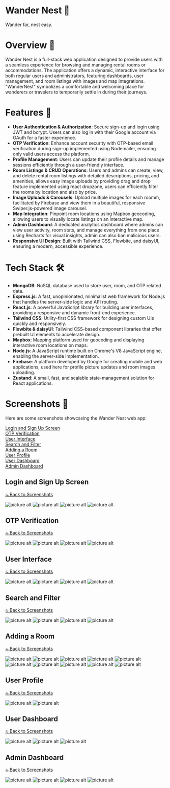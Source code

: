 # Wander Nest 🏡 #
Wander far, nest easy.

# Overview 🚀 #
Wander Nest is a full-stack web application designed to provide users with a seamless experience for browsing and managing rental rooms or accommodations. The application offers a dynamic, interactive interface for both regular users and administrators, featuring dashboards, user management, and room listings with images and map integrations. "WanderNest" symbolizes a comfortable and welcoming place for wanderers or travelers to temporarily settle in during their journeys.

# Features 🌟 #
* **User Authentication & Authorization**: Secure sign-up and login using JWT and bcrypt. Users can also log in with their Google account via OAuth for a faster experience.
* **OTP Verification**: Enhance account security with OTP-based email verification during sign-up implemented using Nodemailer, ensuring only valid users access the platform.
* **Profile Management**: Users can update their profile details and manage sessions efficiently through a user-friendly interface.
* **Room Listings & CRUD Operations**: Users and admins can create, view, and delete rental room listings with detailed descriptions, pricing, and amenities, allows easy image uploads by providing drag and drop feature implemented using react dropzone, users can efficiently filter the rooms by location and also by price.
* **Image Uploads & Carousels**: Upload multiple images for each roomm, facilitated by Firebase and view them in a beautiful, responsive Swiper.js-powered image carousel.
* **Map Integration**: Pinpoint room locations using Mapbox geocoding, allowing users to visually locate listings on an interactive map.
* **Admin Dashboard**: A dedicated analytics dashboard where admins can view user activity, room stats, and manage everything from one place using Recharts for visual insights, admin can also ban malicious users.
* **Responsive UI Design**: Built with Tailwind CSS, Flowbite, and daisyUI, ensuring a modern, accessible experience.
  
# Tech Stack 🛠 #
* **MongoDB**: NoSQL database used to store user, room, and OTP related data.
* **Express.js**: A fast, unopinionated, minimalist web framework for Node.js that handles the server-side logic and API routing.
* **React.js**: A powerful JavaScript library for building user interfaces, providing a responsive and dynamic front-end experience.
* **Tailwind CSS**: Utility-first CSS framework for designing custom UIs quickly and responsively.
* **Flowbite & daisyUI**: Tailwind CSS-based component libraries that offer prebuilt UI elements to accelerate design.
* **Mapbox**: Mapping platform used for geocoding and displaying interactive room locations on maps.
* **Node.js**: A JavaScript runtime built on Chrome's V8 JavaScript engine, enabling the server-side implementation.
* **Firebase**: A platform developed by Google for creating mobile and web applications, used here for profile picture updates and room images uploading.
* **Zustand**: A small, fast, and scalable state-management solution for React applications.

# Screenshots 📸 #
Here are some screenshots showcasing the Wander Nest web app:

[Login and Sign Up Screen](#login-and-sign-up-screen)  
[OTP Verification](#otp-verification)  
[User Interface](#user-interface)  
[Search and Filter](#search-and-filter)  
[Adding a Room](#adding-a-room)  
[User Profile](#user-profile)  
[User Dashboard](#user-dashboard)  
[Admin Dashboard](#admin-dashboard)


## Login and Sign Up Screen ##
[🔝 Back to Screenshots](#screenshots-)

![picture alt](https://firebasestorage.googleapis.com/v0/b/wander-nest-3a4ef.appspot.com/o/UI%2FScreenshot%20(64).png?alt=media&token=8d2912ee-e9d2-416f-a69d-94cbb6c89c12)
![picture alt](https://firebasestorage.googleapis.com/v0/b/wander-nest-3a4ef.appspot.com/o/UI%2FScreenshot%20(66).png?alt=media&token=459dae94-2ea0-4003-9fb0-8c9413d7e8b8)
![picture alt](https://firebasestorage.googleapis.com/v0/b/wander-nest-3a4ef.appspot.com/o/UI%2FScreenshot%20(68).png?alt=media&token=e47c8a58-6d66-4a0c-8b95-bea401cfade2)
![picture alt](https://firebasestorage.googleapis.com/v0/b/wander-nest-3a4ef.appspot.com/o/UI%2FScreenshot%20(72).png?alt=media&token=812884fe-0e1b-4a9e-8807-381705313951)

## OTP Verification ##
[🔝 Back to Screenshots](#screenshots-)

![picture alt](https://firebasestorage.googleapis.com/v0/b/wander-nest-3a4ef.appspot.com/o/UI%2FScreenshot%20(69).png?alt=media&token=02eba28a-2a4a-4c7e-833c-5e149f4c5ee6)
![picture alt](https://firebasestorage.googleapis.com/v0/b/wander-nest-3a4ef.appspot.com/o/UI%2FWhatsApp%20Image%202025-06-16%20at%2015.00.04.jpeg?alt=media&token=eb43fbac-16fb-442c-9dfc-487a2f7d6155)
![picture alt](https://firebasestorage.googleapis.com/v0/b/wander-nest-3a4ef.appspot.com/o/UI%2FScreenshot%20(70).png?alt=media&token=0fdb3a25-dd2a-42d5-b863-3386966a98f7)
![picture alt](https://firebasestorage.googleapis.com/v0/b/wander-nest-3a4ef.appspot.com/o/UI%2FScreenshot%20(71).png?alt=media&token=23a639e4-6aef-4632-ad3b-3470626f481d)

## User Interface ##
[🔝 Back to Screenshots](#screenshots-)

![picture alt](https://firebasestorage.googleapis.com/v0/b/wander-nest-3a4ef.appspot.com/o/UI%2FScreenshot%20(62).png?alt=media&token=86d556c6-31cf-4f4c-a8ed-aac8505b7020)
![picture alt](https://firebasestorage.googleapis.com/v0/b/wander-nest-3a4ef.appspot.com/o/UI%2FScreenshot%20(63).png?alt=media&token=a294e696-e251-4d43-abba-1bfbab8962a0)
![picture alt](https://firebasestorage.googleapis.com/v0/b/wander-nest-3a4ef.appspot.com/o/UI%2FScreenshot%20(74).png?alt=media&token=2fa48977-a8d1-4e95-89a9-81660bed6c2c)
![picture alt](https://firebasestorage.googleapis.com/v0/b/wander-nest-3a4ef.appspot.com/o/UI%2FScreenshot%20(75).png?alt=media&token=df19a356-edde-4d1e-aec5-1cb20eb89fad)

## Search and Filter ##
[🔝 Back to Screenshots](#screenshots-)

![picture alt](https://firebasestorage.googleapis.com/v0/b/wander-nest-3a4ef.appspot.com/o/UI%2FScreenshot%20(312).png?alt=media&token=10f488ae-9b11-4906-a040-21e3cb8ce3f6)
![picture alt](https://firebasestorage.googleapis.com/v0/b/wander-nest-3a4ef.appspot.com/o/UI%2FScreenshot%20(313).png?alt=media&token=2d8e22d3-ba1f-4d32-9018-a9eb159a20da)
![picture alt](https://firebasestorage.googleapis.com/v0/b/wander-nest-3a4ef.appspot.com/o/UI%2FScreenshot%20(315).png?alt=media&token=ef7aa8b3-6596-40c4-9d40-3ed95157b815)
![picture alt](https://firebasestorage.googleapis.com/v0/b/wander-nest-3a4ef.appspot.com/o/UI%2FScreenshot%20(316).png?alt=media&token=a94e6dd9-479f-4668-b5f5-82494117e2c2)

## Adding a Room ##
[🔝 Back to Screenshots](#screenshots-)

![picture alt](https://firebasestorage.googleapis.com/v0/b/wander-nest-3a4ef.appspot.com/o/UI%2FScreenshot%20(77).png?alt=media&token=36caf61d-57df-4f37-82e1-725f1caf07da)
![picture alt](https://firebasestorage.googleapis.com/v0/b/wander-nest-3a4ef.appspot.com/o/UI%2FScreenshot%20(78).png?alt=media&token=c31d6886-16f1-4801-9876-b83eb85e2c9c)
![picture alt](https://firebasestorage.googleapis.com/v0/b/wander-nest-3a4ef.appspot.com/o/UI%2FScreenshot%20(79).png?alt=media&token=7fc0136e-370d-419b-8852-a2366f3adaee)
![picture alt](https://firebasestorage.googleapis.com/v0/b/wander-nest-3a4ef.appspot.com/o/UI%2FScreenshot%20(80).png?alt=media&token=9898559f-32e2-4c57-832a-14c7ce36cf9a)
![picture alt](https://firebasestorage.googleapis.com/v0/b/wander-nest-3a4ef.appspot.com/o/UI%2FScreenshot%20(201).png?alt=media&token=46760ce4-9947-4481-a547-1e07e84275f6)
![picture alt](https://firebasestorage.googleapis.com/v0/b/wander-nest-3a4ef.appspot.com/o/UI%2FScreenshot%20(202).png?alt=media&token=5928d408-0d8c-4499-bcc2-094e34539bd3)
![picture alt](https://firebasestorage.googleapis.com/v0/b/wander-nest-3a4ef.appspot.com/o/UI%2FScreenshot%20(203).png?alt=media&token=558d8c3d-30f8-4cbb-b725-ee4d14a06df5)
![picture alt](https://firebasestorage.googleapis.com/v0/b/wander-nest-3a4ef.appspot.com/o/UI%2FScreenshot%20(204).png?alt=media&token=6ba7fa95-0292-49cd-aeb8-9140d8a9e115)
![picture alt](https://firebasestorage.googleapis.com/v0/b/wander-nest-3a4ef.appspot.com/o/UI%2FScreenshot%20(205).png?alt=media&token=a790810d-bcb5-4b7d-aad6-d1fc0f0aa0e7)
![picture alt](https://firebasestorage.googleapis.com/v0/b/wander-nest-3a4ef.appspot.com/o/UI%2FScreenshot%20(277).png?alt=media&token=17bcb728-5f73-46c1-986e-a0bfb5a79281)

## User Profile ##
[🔝 Back to Screenshots](#screenshots-)

![picture alt](https://firebasestorage.googleapis.com/v0/b/wander-nest-3a4ef.appspot.com/o/UI%2FScreenshot%20(236).png?alt=media&token=9deb3fe1-01fe-4f68-832f-3395bda97d66)
![picture alt](https://firebasestorage.googleapis.com/v0/b/wander-nest-3a4ef.appspot.com/o/UI%2FScreenshot%20(240).png?alt=media&token=b4f62c7c-6f09-4a73-b079-58945c90abbd)

## User Dashboard ##
[🔝 Back to Screenshots](#screenshots-)

![picture alt](https://firebasestorage.googleapis.com/v0/b/wander-nest-3a4ef.appspot.com/o/UI%2FScreenshot%20(274).png?alt=media&token=abd8f7a5-0e13-4131-bfc8-173a35234034)
![picture alt](https://firebasestorage.googleapis.com/v0/b/wander-nest-3a4ef.appspot.com/o/UI%2FScreenshot%20(281).png?alt=media&token=95b7bd22-8ac1-4b1f-a266-684f7caf9801)
![picture alt](https://firebasestorage.googleapis.com/v0/b/wander-nest-3a4ef.appspot.com/o/UI%2FScreenshot%20(301).png?alt=media&token=7950eee8-c3a7-4c1d-9993-60582ac47d43)

## Admin Dashboard ##
[🔝 Back to Screenshots](#screenshots-)

![picture alt](https://firebasestorage.googleapis.com/v0/b/wander-nest-3a4ef.appspot.com/o/UI%2FScreenshot%20(310).png?alt=media&token=4b9290be-acbd-4cfd-af2b-4a84a1e1fa9d)
![picture alt](https://firebasestorage.googleapis.com/v0/b/wander-nest-3a4ef.appspot.com/o/UI%2FScreenshot%20(309).png?alt=media&token=5b694e9f-727c-4082-89cd-bfd05817dea8)
![picture alt](https://firebasestorage.googleapis.com/v0/b/wander-nest-3a4ef.appspot.com/o/UI%2FScreenshot%20(307).png?alt=media&token=5e960301-2f29-44d1-9660-2960cc34a3e1)
![picture alt](https://firebasestorage.googleapis.com/v0/b/wander-nest-3a4ef.appspot.com/o/UI%2FScreenshot%20(308).png?alt=media&token=322c1fc1-7631-4493-aa28-77b86ca3dc33)
